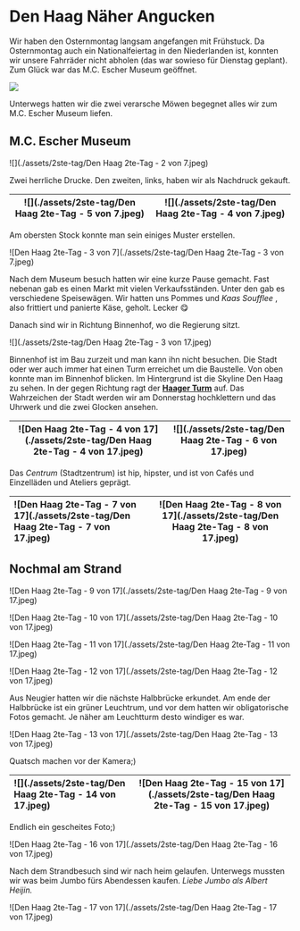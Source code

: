 # Den Haag Näher Angucken

Wir haben den Osternmontag langsam angefangen mit Frühstuck. Da Osternmontag auch ein Nationalfeiertag in den Niederlanden ist, konnten wir unsere Fahrräder nicht abholen (das war sowieso für Dienstag geplant). Zum Glück war das M.C. Escher Museum geöffnet. 

![](./assets/2ste-tag/mowen.gif)

Unterwegs hatten wir die zwei verarsche Möwen begegnet alles wir zum M.C. Escher Museum liefen.

## M.C. Escher Museum



![](./assets/2ste-tag/Den Haag 2te-Tag - 2 von 7.jpeg)



Zwei herrliche Drucke. Den zweiten, links, haben wir als Nachdruck gekauft.

| ![](./assets/2ste-tag/Den Haag 2te-Tag - 5 von 7.jpeg) | ![](./assets/2ste-tag/Den Haag 2te-Tag - 4 von 7.jpeg) |
| ------------------------------------------------------ | ------------------------------------------------------ |

Am obersten Stock konnte man sein einiges Muster erstellen.

![Den Haag 2te-Tag - 3 von 7](./assets/2ste-tag/Den Haag 2te-Tag - 3 von 7.jpeg)

Nach dem Museum besuch hatten wir eine kurze Pause gemacht. Fast nebenan gab es einen Markt mit vielen Verkaufsständen. Unter den gab es verschiedene Speisewägen.  Wir hatten uns Pommes und *Kaas Soufflee* , also frittiert und panierte Käse, geholt. Lecker  😋

Danach sind wir in Richtung Binnenhof, wo die Regierung sitzt.  

![](./assets/2ste-tag/Den Haag 2te-Tag - 3 von 17.jpeg)


Binnenhof ist im Bau zurzeit und man kann ihn nicht besuchen. Die Stadt oder wer auch immer hat einen Turm erreichet um die Baustelle. Von oben konnte man im Binnenhof blicken. Im Hintergrund ist die Skyline Den Haag zu sehen. In der gegen Richtung ragt der [**Haager Turm**](https://denhaag.com/de/der-haager-turm) auf. Das Wahrzeichen der Stadt werden wir am Donnerstag hochklettern und das Uhrwerk und die zwei Glocken ansehen.

| ![Den Haag 2te-Tag - 4 von 17](./assets/2ste-tag/Den Haag 2te-Tag - 4 von 17.jpeg) | ![](./assets/2ste-tag/Den Haag 2te-Tag - 6 von 17.jpeg) |
| ------------------------------------------------------------ | ------------------------------------------------------------ |



Das *Centrum* (Stadtzentrum) ist hip, hipster, und ist von Cafés und Einzelläden und Ateliers geprägt.     

| ![Den Haag 2te-Tag - 7 von 17](./assets/2ste-tag/Den Haag 2te-Tag - 7 von 17.jpeg) | ![Den Haag 2te-Tag - 8 von 17](./assets/2ste-tag/Den Haag 2te-Tag - 8 von 17.jpeg) |
| :----------------------------------------------------------- | ------------------------------------------------------------ |



## Nochmal am Strand

![Den Haag 2te-Tag - 9 von 17](./assets/2ste-tag/Den Haag 2te-Tag - 9 von 17.jpeg)

![Den Haag 2te-Tag - 10 von 17](./assets/2ste-tag/Den Haag 2te-Tag - 10 von 17.jpeg)

![Den Haag 2te-Tag - 11 von 17](./assets/2ste-tag/Den Haag 2te-Tag - 11 von 17.jpeg)

![Den Haag 2te-Tag - 12 von 17](./assets/2ste-tag/Den Haag 2te-Tag - 12 von 17.jpeg)



Aus Neugier hatten wir die nächste Halbbrücke erkundet. Am ende der Halbbrücke ist ein grüner Leuchtrum, und vor dem hatten wir obligatorische Fotos gemacht. Je näher am Leuchtturm desto windiger    es war. 

![Den Haag 2te-Tag - 13 von 17](./assets/2ste-tag/Den Haag 2te-Tag - 13 von 17.jpeg)

 Quatsch machen vor der Kamera;)

| ![](./assets/2ste-tag/Den Haag 2te-Tag - 14 von 17.jpeg) | ![Den Haag 2te-Tag - 15 von 17](./assets/2ste-tag/Den Haag 2te-Tag - 15 von 17.jpeg) |
| :----------------------------------------------------------- | ---- |

Endlich ein gescheites Foto;)

![Den Haag 2te-Tag - 16 von 17](./assets/2ste-tag/Den Haag 2te-Tag - 16 von 17.jpeg)

Nach dem Strandbesuch sind wir nach heim gelaufen. Unterwegs mussten wir was beim Jumbo fürs Abendessen kaufen. *Liebe Jumbo als Albert Heijin.*

![Den Haag 2te-Tag - 17 von 17](./assets/2ste-tag/Den Haag 2te-Tag - 17 von 17.jpeg)